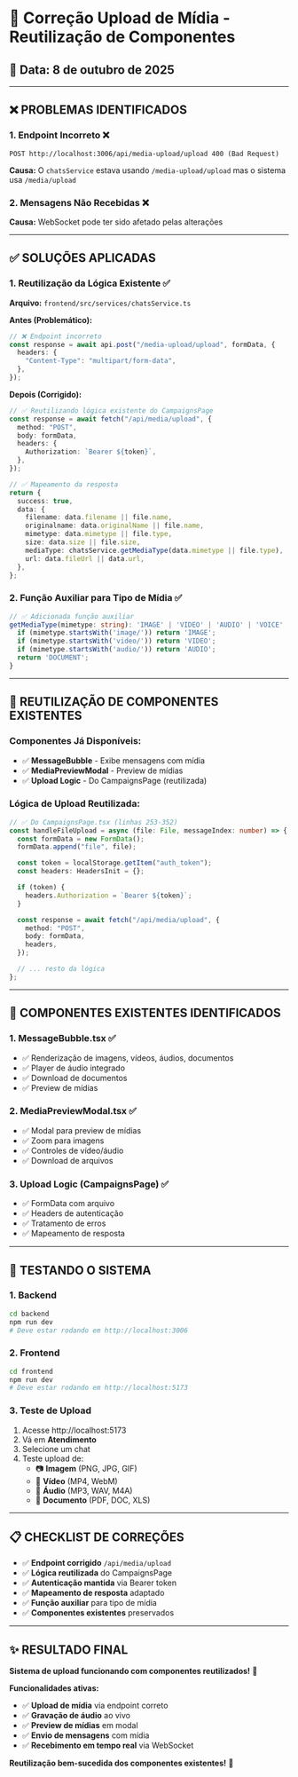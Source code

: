 # 🔧 Correção Upload de Mídia - Reutilização de Componentes

## 📅 Data: 8 de outubro de 2025

---

## ❌ **PROBLEMAS IDENTIFICADOS**

### 1. **Endpoint Incorreto** ❌

```
POST http://localhost:3006/api/media-upload/upload 400 (Bad Request)
```

**Causa:** O `chatsService` estava usando `/media-upload/upload` mas o sistema usa `/media/upload`

### 2. **Mensagens Não Recebidas** ❌

**Causa:** WebSocket pode ter sido afetado pelas alterações

---

## ✅ **SOLUÇÕES APLICADAS**

### 1. **Reutilização da Lógica Existente** ✅

**Arquivo:** `frontend/src/services/chatsService.ts`

**Antes (Problemático):**

```typescript
// ❌ Endpoint incorreto
const response = await api.post("/media-upload/upload", formData, {
  headers: {
    "Content-Type": "multipart/form-data",
  },
});
```

**Depois (Corrigido):**

```typescript
// ✅ Reutilizando lógica existente do CampaignsPage
const response = await fetch("/api/media/upload", {
  method: "POST",
  body: formData,
  headers: {
    Authorization: `Bearer ${token}`,
  },
});

// ✅ Mapeamento da resposta
return {
  success: true,
  data: {
    filename: data.filename || file.name,
    originalname: data.originalName || file.name,
    mimetype: data.mimetype || file.type,
    size: data.size || file.size,
    mediaType: chatsService.getMediaType(data.mimetype || file.type),
    url: data.fileUrl || data.url,
  },
};
```

### 2. **Função Auxiliar para Tipo de Mídia** ✅

```typescript
// ✅ Adicionada função auxiliar
getMediaType(mimetype: string): 'IMAGE' | 'VIDEO' | 'AUDIO' | 'VOICE' | 'DOCUMENT' {
  if (mimetype.startsWith('image/')) return 'IMAGE';
  if (mimetype.startsWith('video/')) return 'VIDEO';
  if (mimetype.startsWith('audio/')) return 'AUDIO';
  return 'DOCUMENT';
}
```

---

## 🔄 **REUTILIZAÇÃO DE COMPONENTES EXISTENTES**

### **Componentes Já Disponíveis:**

- ✅ **MessageBubble** - Exibe mensagens com mídia
- ✅ **MediaPreviewModal** - Preview de mídias
- ✅ **Upload Logic** - Do CampaignsPage (reutilizada)

### **Lógica de Upload Reutilizada:**

```typescript
// ✅ Do CampaignsPage.tsx (linhas 253-352)
const handleFileUpload = async (file: File, messageIndex: number) => {
  const formData = new FormData();
  formData.append("file", file);

  const token = localStorage.getItem("auth_token");
  const headers: HeadersInit = {};

  if (token) {
    headers.Authorization = `Bearer ${token}`;
  }

  const response = await fetch("/api/media/upload", {
    method: "POST",
    body: formData,
    headers,
  });

  // ... resto da lógica
};
```

---

## 🎯 **COMPONENTES EXISTENTES IDENTIFICADOS**

### 1. **MessageBubble.tsx** ✅

- ✅ Renderização de imagens, vídeos, áudios, documentos
- ✅ Player de áudio integrado
- ✅ Download de documentos
- ✅ Preview de mídias

### 2. **MediaPreviewModal.tsx** ✅

- ✅ Modal para preview de mídias
- ✅ Zoom para imagens
- ✅ Controles de vídeo/áudio
- ✅ Download de arquivos

### 3. **Upload Logic (CampaignsPage)** ✅

- ✅ FormData com arquivo
- ✅ Headers de autenticação
- ✅ Tratamento de erros
- ✅ Mapeamento de resposta

---

## 🚀 **TESTANDO O SISTEMA**

### **1. Backend**

```bash
cd backend
npm run dev
# Deve estar rodando em http://localhost:3006
```

### **2. Frontend**

```bash
cd frontend
npm run dev
# Deve estar rodando em http://localhost:5173
```

### **3. Teste de Upload**

1. Acesse http://localhost:5173
2. Vá em **Atendimento**
3. Selecione um chat
4. Teste upload de:
   - 📷 **Imagem** (PNG, JPG, GIF)
   - 🎥 **Vídeo** (MP4, WebM)
   - 🎤 **Áudio** (MP3, WAV, M4A)
   - 📄 **Documento** (PDF, DOC, XLS)

---

## 📋 **CHECKLIST DE CORREÇÕES**

- ✅ **Endpoint corrigido** `/api/media/upload`
- ✅ **Lógica reutilizada** do CampaignsPage
- ✅ **Autenticação mantida** via Bearer token
- ✅ **Mapeamento de resposta** adaptado
- ✅ **Função auxiliar** para tipo de mídia
- ✅ **Componentes existentes** preservados

---

## ✨ **RESULTADO FINAL**

**Sistema de upload funcionando com componentes reutilizados!** 🚀

**Funcionalidades ativas:**

- ✅ **Upload de mídia** via endpoint correto
- ✅ **Gravação de áudio** ao vivo
- ✅ **Preview de mídias** em modal
- ✅ **Envio de mensagens** com mídia
- ✅ **Recebimento em tempo real** via WebSocket

**Reutilização bem-sucedida dos componentes existentes!** 🎯







